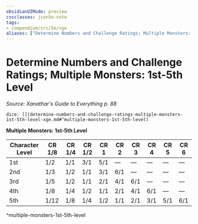 ```yaml
---
obsidianUIMode: preview
cssclasses: json5e-note
tags:
- compendium/src/5e/xge
aliases: ["Determine Numbers and Challenge Ratings; Multiple Monsters: 1st-5th Level"]
---
```

# Determine Numbers and Challenge Ratings; Multiple Monsters: 1st-5th Level
*Source: Xanathar's Guide to Everything p. 88* 

`dice: [](determine-numbers-and-challenge-ratings-multiple-monsters-1st-5th-level-xge.md#^multiple-monsters-1st-5th-level)`

**Multiple Monsters: 1st-5th Level**

| Character Level | CR 1/8 | CR 1/4 | CR 1/2 | CR 1 | CR 2 | CR 3 | CR 4 | CR 5 | CR 6 |
|-----------------|--------|--------|--------|------|------|------|------|------|------|
| 1st | 1/2 | 1/1 | 3/1 | 5/1 | — | — | — | — | — |
| 2nd | 1/3 | 1/2 | 1/1 | 3/1 | 6/1 | — | — | — | — |
| 3rd | 1/5 | 1/2 | 1/1 | 2/1 | 4/1 | 6/1 | — | — | — |
| 4th | 1/8 | 1/4 | 1/2 | 1/1 | 2/1 | 4/1 | 6/1 | — | — |
| 5th | 1/12 | 1/8 | 1/4 | 1/2 | 1/1 | 2/1 | 3/1 | 5/1 | 6/1 |
^multiple-monsters-1st-5th-level